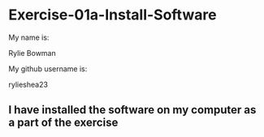 # Exercise-01a-Install-Software
My name is:

Rylie Bowman

My github username is:

rylieshea23
## I have installed the software on my computer as a part of the exercise
